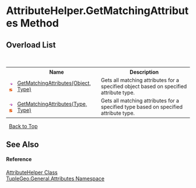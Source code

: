 # AttributeHelper.GetMatchingAttributes Method 
 


## Overload List
&nbsp;<table><tr><th></th><th>Name</th><th>Description</th></tr><tr><td>![Public method](media/pubmethod.gif "Public method")![Static member](media/static.gif "Static member")</td><td><a href="M_TupleGeo_General_Attributes_AttributeHelper_GetMatchingAttributes">GetMatchingAttributes(Object, Type)</a></td><td>
Gets all matching attributes for a specified object based on specified attribute type.</td></tr><tr><td>![Public method](media/pubmethod.gif "Public method")![Static member](media/static.gif "Static member")</td><td><a href="M_TupleGeo_General_Attributes_AttributeHelper_GetMatchingAttributes_1">GetMatchingAttributes(Type, Type)</a></td><td>
Gets all matching attributes for a specified type based on specified attribute type.</td></tr></table>&nbsp;
<a href="#attributehelper.getmatchingattributes-method">Back to Top</a>

## See Also


#### Reference
<a href="T_TupleGeo_General_Attributes_AttributeHelper">AttributeHelper Class</a><br /><a href="N_TupleGeo_General_Attributes">TupleGeo.General.Attributes Namespace</a><br />